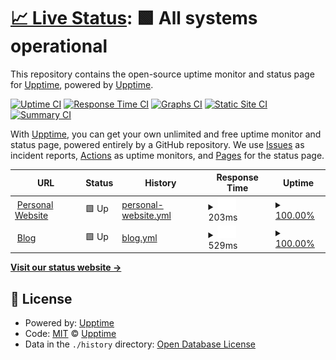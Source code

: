 # [📈 Live Status](https://upptime.github.io/upptime): <!--live status--> **🟩 All systems operational**

This repository contains the open-source uptime monitor and status page for [Upptime](https://upptime.js.org), powered by [Upptime](https://github.com/upptime/upptime).

[![Uptime CI](https://github.com/mikechernev/uptime-checks/workflows/Uptime%20CI/badge.svg)](https://github.com/mikechernev/uptime-checks/actions?query=workflow%3A%22Uptime+CI%22)
[![Response Time CI](https://github.com/mikechernev/uptime-checks/workflows/Response%20Time%20CI/badge.svg)](https://github.com/mikechernev/uptime-checks/actions?query=workflow%3A%22Response+Time+CI%22)
[![Graphs CI](https://github.com/mikechernev/uptime-checks/workflows/Graphs%20CI/badge.svg)](https://github.com/mikechernev/uptime-checks/actions?query=workflow%3A%22Graphs+CI%22)
[![Static Site CI](https://github.com/mikechernev/uptime-checks/workflows/Static%20Site%20CI/badge.svg)](https://github.com/mikechernev/uptime-checks/actions?query=workflow%3A%22Static+Site+CI%22)
[![Summary CI](https://github.com/mikechernev/uptime-checks/workflows/Summary%20CI/badge.svg)](https://github.com/mikechernev/uptime-checks/actions?query=workflow%3A%22Summary+CI%22)

With [Upptime](https://upptime.js.org), you can get your own unlimited and free uptime monitor and status page, powered entirely by a GitHub repository. We use [Issues](https://github.com/upptime/upptime/issues) as incident reports, [Actions](https://github.com/upptime/upptime/actions) as uptime monitors, and [Pages](https://upptime.github.io/upptime) for the status page.

<!--start: status pages-->
<!-- This summary is generated by Upptime (https://github.com/upptime/upptime) -->
<!-- Do not edit this manually, your changes will be overwritten -->
<!-- prettier-ignore -->
| URL | Status | History | Response Time | Uptime |
| --- | ------ | ------- | ------------- | ------ |
| <img alt="" src="https://favicons.githubusercontent.com/www.mikechernev.com" height="13"> [Personal Website](https://www.mikechernev.com) | 🟩 Up | [personal-website.yml](https://github.com/mikechernev/uptime-checks/commits/HEAD/history/personal-website.yml) | <details><summary><img alt="Response time graph" src="./graphs/personal-website/response-time-week.png" height="20"> 203ms</summary><br><a href="https://upptime.github.io/upptime/history/personal-website"><img alt="Response time 198" src="https://img.shields.io/endpoint?url=https%3A%2F%2Fraw.githubusercontent.com%2Fmikechernev%2Fuptime-checks%2FHEAD%2Fapi%2Fpersonal-website%2Fresponse-time.json"></a><br><a href="https://upptime.github.io/upptime/history/personal-website"><img alt="24-hour response time 187" src="https://img.shields.io/endpoint?url=https%3A%2F%2Fraw.githubusercontent.com%2Fmikechernev%2Fuptime-checks%2FHEAD%2Fapi%2Fpersonal-website%2Fresponse-time-day.json"></a><br><a href="https://upptime.github.io/upptime/history/personal-website"><img alt="7-day response time 203" src="https://img.shields.io/endpoint?url=https%3A%2F%2Fraw.githubusercontent.com%2Fmikechernev%2Fuptime-checks%2FHEAD%2Fapi%2Fpersonal-website%2Fresponse-time-week.json"></a><br><a href="https://upptime.github.io/upptime/history/personal-website"><img alt="30-day response time 206" src="https://img.shields.io/endpoint?url=https%3A%2F%2Fraw.githubusercontent.com%2Fmikechernev%2Fuptime-checks%2FHEAD%2Fapi%2Fpersonal-website%2Fresponse-time-month.json"></a><br><a href="https://upptime.github.io/upptime/history/personal-website"><img alt="1-year response time 199" src="https://img.shields.io/endpoint?url=https%3A%2F%2Fraw.githubusercontent.com%2Fmikechernev%2Fuptime-checks%2FHEAD%2Fapi%2Fpersonal-website%2Fresponse-time-year.json"></a></details> | <details><summary><a href="https://upptime.github.io/upptime/history/personal-website">100.00%</a></summary><a href="https://upptime.github.io/upptime/history/personal-website"><img alt="All-time uptime 97.33%" src="https://img.shields.io/endpoint?url=https%3A%2F%2Fraw.githubusercontent.com%2Fmikechernev%2Fuptime-checks%2FHEAD%2Fapi%2Fpersonal-website%2Fuptime.json"></a><br><a href="https://upptime.github.io/upptime/history/personal-website"><img alt="24-hour uptime 100.00%" src="https://img.shields.io/endpoint?url=https%3A%2F%2Fraw.githubusercontent.com%2Fmikechernev%2Fuptime-checks%2FHEAD%2Fapi%2Fpersonal-website%2Fuptime-day.json"></a><br><a href="https://upptime.github.io/upptime/history/personal-website"><img alt="7-day uptime 100.00%" src="https://img.shields.io/endpoint?url=https%3A%2F%2Fraw.githubusercontent.com%2Fmikechernev%2Fuptime-checks%2FHEAD%2Fapi%2Fpersonal-website%2Fuptime-week.json"></a><br><a href="https://upptime.github.io/upptime/history/personal-website"><img alt="30-day uptime 100.00%" src="https://img.shields.io/endpoint?url=https%3A%2F%2Fraw.githubusercontent.com%2Fmikechernev%2Fuptime-checks%2FHEAD%2Fapi%2Fpersonal-website%2Fuptime-month.json"></a><br><a href="https://upptime.github.io/upptime/history/personal-website"><img alt="1-year uptime 95.68%" src="https://img.shields.io/endpoint?url=https%3A%2F%2Fraw.githubusercontent.com%2Fmikechernev%2Fuptime-checks%2FHEAD%2Fapi%2Fpersonal-website%2Fuptime-year.json"></a></details>
| <img alt="" src="https://favicons.githubusercontent.com/geekyplatypus.com" height="13"> [Blog](http://geekyplatypus.com/) | 🟩 Up | [blog.yml](https://github.com/mikechernev/uptime-checks/commits/HEAD/history/blog.yml) | <details><summary><img alt="Response time graph" src="./graphs/blog/response-time-week.png" height="20"> 529ms</summary><br><a href="https://upptime.github.io/upptime/history/blog"><img alt="Response time 464" src="https://img.shields.io/endpoint?url=https%3A%2F%2Fraw.githubusercontent.com%2Fmikechernev%2Fuptime-checks%2FHEAD%2Fapi%2Fblog%2Fresponse-time.json"></a><br><a href="https://upptime.github.io/upptime/history/blog"><img alt="24-hour response time 488" src="https://img.shields.io/endpoint?url=https%3A%2F%2Fraw.githubusercontent.com%2Fmikechernev%2Fuptime-checks%2FHEAD%2Fapi%2Fblog%2Fresponse-time-day.json"></a><br><a href="https://upptime.github.io/upptime/history/blog"><img alt="7-day response time 529" src="https://img.shields.io/endpoint?url=https%3A%2F%2Fraw.githubusercontent.com%2Fmikechernev%2Fuptime-checks%2FHEAD%2Fapi%2Fblog%2Fresponse-time-week.json"></a><br><a href="https://upptime.github.io/upptime/history/blog"><img alt="30-day response time 516" src="https://img.shields.io/endpoint?url=https%3A%2F%2Fraw.githubusercontent.com%2Fmikechernev%2Fuptime-checks%2FHEAD%2Fapi%2Fblog%2Fresponse-time-month.json"></a><br><a href="https://upptime.github.io/upptime/history/blog"><img alt="1-year response time 471" src="https://img.shields.io/endpoint?url=https%3A%2F%2Fraw.githubusercontent.com%2Fmikechernev%2Fuptime-checks%2FHEAD%2Fapi%2Fblog%2Fresponse-time-year.json"></a></details> | <details><summary><a href="https://upptime.github.io/upptime/history/blog">100.00%</a></summary><a href="https://upptime.github.io/upptime/history/blog"><img alt="All-time uptime 99.81%" src="https://img.shields.io/endpoint?url=https%3A%2F%2Fraw.githubusercontent.com%2Fmikechernev%2Fuptime-checks%2FHEAD%2Fapi%2Fblog%2Fuptime.json"></a><br><a href="https://upptime.github.io/upptime/history/blog"><img alt="24-hour uptime 100.00%" src="https://img.shields.io/endpoint?url=https%3A%2F%2Fraw.githubusercontent.com%2Fmikechernev%2Fuptime-checks%2FHEAD%2Fapi%2Fblog%2Fuptime-day.json"></a><br><a href="https://upptime.github.io/upptime/history/blog"><img alt="7-day uptime 100.00%" src="https://img.shields.io/endpoint?url=https%3A%2F%2Fraw.githubusercontent.com%2Fmikechernev%2Fuptime-checks%2FHEAD%2Fapi%2Fblog%2Fuptime-week.json"></a><br><a href="https://upptime.github.io/upptime/history/blog"><img alt="30-day uptime 100.00%" src="https://img.shields.io/endpoint?url=https%3A%2F%2Fraw.githubusercontent.com%2Fmikechernev%2Fuptime-checks%2FHEAD%2Fapi%2Fblog%2Fuptime-month.json"></a><br><a href="https://upptime.github.io/upptime/history/blog"><img alt="1-year uptime 99.98%" src="https://img.shields.io/endpoint?url=https%3A%2F%2Fraw.githubusercontent.com%2Fmikechernev%2Fuptime-checks%2FHEAD%2Fapi%2Fblog%2Fuptime-year.json"></a></details>

<!--end: status pages-->

[**Visit our status website →**](https://upptime.github.io/upptime)

## 📄 License

- Powered by: [Upptime](https://github.com/upptime/upptime)
- Code: [MIT](./LICENSE) © [Upptime](https://upptime.js.org)
- Data in the `./history` directory: [Open Database License](https://opendatacommons.org/licenses/odbl/1-0/)
